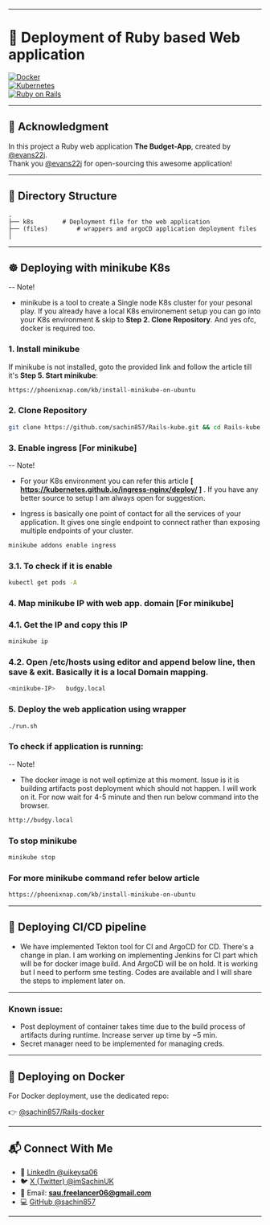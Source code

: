 
---

# 🚀 Deployment of Ruby based Web application  

[![Docker](https://img.shields.io/badge/Docker-Deployment-blue?logo=docker)](https://www.docker.com/)  
[![Kubernetes](https://img.shields.io/badge/Kubernetes-Deployment-blue?logo=kubernetes)](https://kubernetes.io/)  
[![Ruby on Rails](https://img.shields.io/badge/Rails-7.0-red?logo=ruby-on-rails)](https://rubyonrails.org/)  

---

## 🙌 Acknowledgment  
In this project a Ruby web application **The Budget-App**, created by [@evans22j](https://github.com/evans22j).  
Thank you [@evans22j](https://github.com/evans22j) for open-sourcing this awesome application!  

---

## 📂 Directory Structure  

```
.
├── k8s		   # Deployment file for the web application
├── (files)        # wrappers and argoCD application deployment files 
│   

```


---

## ☸️ Deploying with minikube K8s

-- Note!
- minikube is a tool to create a Single node K8s cluster for your pesonal play. If you already have a local K8s environement setup you can go into your K8s environment & skip to **Step 2. Clone Repository**. And yes ofc, docker is required too.


### 1. Install minikube
If minikube is not installed, goto the provided link and follow the article till it's **Step 5. Start minikube**:  
```bash
https://phoenixnap.com/kb/install-minikube-on-ubuntu
```


### 2. Clone Repository

```bash
git clone https://github.com/sachin857/Rails-kube.git && cd Rails-kube
```


### 3. Enable ingress [For minikube]
-- Note!
- For your K8s environment you can refer this article **[ https://kubernetes.github.io/ingress-nginx/deploy/ ]** . If you have any better source to setup I am always open for suggestion. 

- Ingress is basically one point of contact for all the services of your application. It gives one single endpoint to connect rather than exposing multiple endpoints of your cluster.


```bash
minikube addons enable ingress
```

### 3.1. To check if it is enable

```bash
kubectl get pods -A
```


### 4. Map minikube IP with web app. domain [For minikube]

### 4.1. Get the IP and copy this IP

```bash
minikube ip
```

### 4.2. Open **/etc/hosts** using editor and append below line, then save & exit. Basically it is a local Domain mapping.

```bash
<minikube-IP>	budgy.local
```


### 5. Deploy the web application using wrapper

```bash
./run.sh
```


### To check if application is running:
-- Note!
- The docker image is not well optimize at this moment. Issue is it is building artifacts post deployment which should not happen. I will work on it.
For now wait for 4-5 minute and then run below command into the browser.


```bash
http://budgy.local
```


### To stop minikube

```bash
minikube stop
```


### For more minikube command refer below article

```bash
https://phoenixnap.com/kb/install-minikube-on-ubuntu
```

---

## 🚀 Deploying CI/CD pipeline

- We have implemented Tekton tool for CI and ArgoCD for CD. There's a change in plan. I am working on implementing Jenkins for CI part which will be for docker image build. And ArgoCD will be on hold. It is working but I need to perform sme testing. Codes are available 
and I will share the steps to implement later on.

---

### Known issue:

- Post deployment of container takes time due to the build process of artifacts during runtime. Increase server up time by ~5 min.
- Secret manager need to be implemented for managing creds.

---

## 🐳  Deploying on Docker

For Docker deployment, use the dedicated repo:

👉 [@sachin857/Rails-docker](https://github.com/sachin857/Rails-docker)

---

## 📬 Connect With Me

* 💼 [LinkedIn @uikeysa06](https://www.linkedin.com/in/uikeysa06/)
* 🐦 [X (Twitter) @imSachinUK](https://x.com/imSachinUK)
* 📧 Email: **[sau.freelancer06@gmail.com](mailto:sau.freelancer06@gmail.com)**
* 💻 [GitHub @sachin857](https://github.com/sachin857)

---
